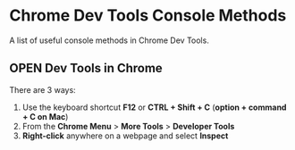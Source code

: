 # Chrome Dev Tools Console Methods

A list of useful console methods in Chrome Dev Tools.

## OPEN Dev Tools in Chrome

There are 3 ways:

1.  Use the keyboard shortcut **F12** or **CTRL + Shift + C** (**option + command + C on Mac**)
2.  From the **Chrome Menu** > **More Tools** > **Developer Tools**
3.  **Right-click** anywhere on a webpage and select **Inspect**
